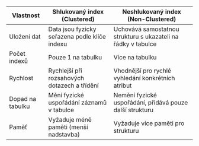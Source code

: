 | Vlastnost        | Shlukovaný index (Clustered)                  | Neshlukovaný index (Non-Clustered)                            |
| ---------------- | --------------------------------------------- | ------------------------------------------------------------- |
| Uložení dat      | Data jsou fyzicky seřazena podle klíče indexu | Uchovává samostatnou strukturu s ukazateli na řádky v tabulce |
| Počet indexů     | Pouze 1 na tabulku                            | Více na tabulku                                               |
| Rychlost         | Rychlejší při rozsahových dotazech a třídění  | Vhodnější pro rychlé vyhledání konkrétních atribut            |
| Dopad na tabulku | Mění fyzické uspořádání záznamů v tabulce     | Nemění fyzické uspořádání, přidává pouze další strukturu      |
| Paměť            | Vyžaduje méně paměti (menší nadstavba)        | Vyžaduje více paměti pro strukturu                            |
